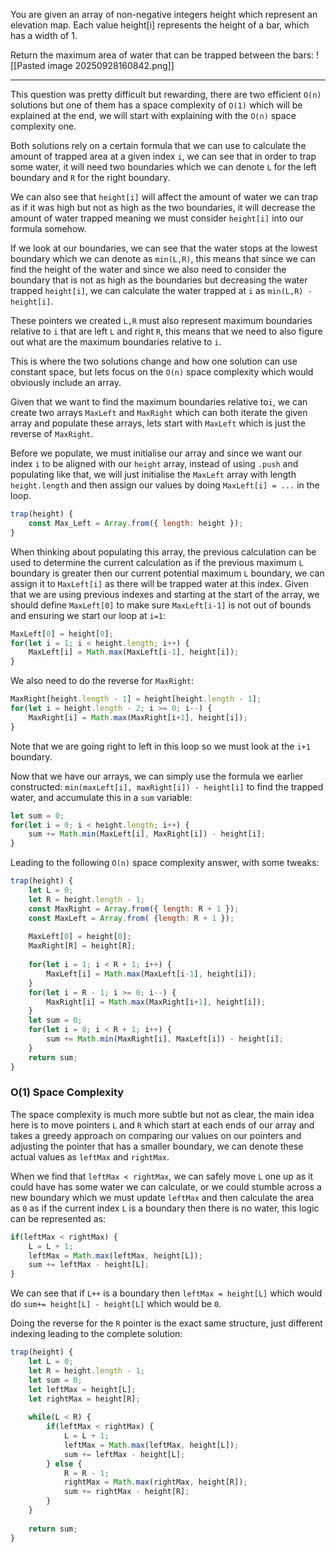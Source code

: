 You are given an array of non-negative integers height which represent an elevation map. Each value height[i] represents the height of a bar, which has a width of 1.

Return the maximum area of water that can be trapped between the bars:
![[Pasted image 20250928160842.png]]
***
This question was pretty difficult but rewarding, there are two efficient `O(n)` solutions but one of them has a space complexity of `O(1)` which will be explained at the end, we will start with explaining with the `O(n)` space complexity one.

Both solutions rely on a certain formula that we can use to calculate the amount of trapped area at a given index `i`, we can see that in order to trap some water, it will need two boundaries which we can denote `L` for the left boundary and `R` for the right boundary. 

We can also see that `height[i]` will affect the amount of water we can trap as if it was high but not as high as the two boundaries, it will decrease the amount of water trapped meaning we must consider `height[i]` into our formula somehow. 

If we look at our boundaries, we can see that the water stops at the lowest boundary which we can denote as `min(L,R)`, this means that since we can find the height of the water and since we also need to consider the boundary that is not as high as the boundaries but decreasing the water trapped `height[i]`, we can calculate the water trapped at `i` as `min(L,R) - height[i]`. 

These pointers we created `L,R` must also represent maximum boundaries relative to `i` that are left `L` and right `R`, this means that we need to also figure out what are the maximum boundaries relative to `i`. 

This is where the two solutions change and how one solution can use constant space, but lets focus on the `O(n)` space complexity which would obviously include an array. 

Given that we want to find the maximum boundaries relative to`i`, we can create two arrays `MaxLeft` and `MaxRight` which can both iterate the given array and populate these arrays, lets start with `MaxLeft` which is just the reverse of `MaxRight`.

Before we populate, we must initialise our array and since we want our index `i` to be aligned with our `height` array, instead of using `.push` and populating like that, we will just initialise the `MaxLeft` array with length `height.length` and then assign our values by doing `MaxLeft[i] = ...` in the loop.

```js
trap(height) {
	const Max_Left = Array.from({ length: height });
}
```

When thinking about populating this array, the previous calculation can be used to determine the current calculation as if the previous maximum `L` boundary is greater then our current potential maximum `L` boundary, we can assign it to `MaxLeft[i]` as there will be trapped water at this index. Given that we are using previous indexes and starting at the start of the array, we should define `MaxLeft[0]` to make sure `MaxLeft[i-1]` is not out of bounds and ensuring we start our loop at `i=1`:

```js
MaxLeft[0] = height[0];
for(let i = 1; i < height.length; i++) {
	MaxLeft[i] = Math.max(MaxLeft[i-1], height[i]);
}
```

We also need to do the reverse for `MaxRight`:
```js
MaxRight[height.length - 1] = height[height.length - 1];
for(let i = height.length - 2; i >= 0; i--) {
	MaxRight[i] = Math.max(MaxRight[i+1], height[i]);
}
```
Note that we are going right to left in this loop so we must look at the `i+1` boundary.

Now that we have our arrays, we can simply use the formula we earlier constructed: `min(maxLeft[i], maxRight[i]) - height[i]` to find the trapped water, and accumulate this in a `sum` variable:

```js
let sum = 0;
for(let i = 0; i < height.length; i++) {
	sum += Math.min(MaxLeft[i], MaxRight[i]) - height[i];
}
```

Leading to the following `O(n)` space complexity answer, with some tweaks:
```js
trap(height) {
	let L = 0;
	let R = height.length - 1;
	const MaxRight = Array.from({ length: R + 1 });
	const MaxLeft = Array.from( {length: R + 1 });
	
	MaxLeft[0] = height[0];
	MaxRight[R] = height[R];
	
	for(let i = 1; i < R + 1; i++) {
		MaxLeft[i] = Math.max(MaxLeft[i-1], height[i]);
	}
	for(let i = R - 1; i >= 0; i--) {
		MaxRight[i] = Math.max(MaxRight[i+1], height[i]);
	}
	let sum = 0;
	for(let i = 0; i < R + 1; i++) {
		sum += Math.min(MaxRight[i], MaxLeft[i]) - height[i];
	}
	return sum;
}
```
### O(1) Space Complexity
The space complexity is much more subtle but not as clear, the main idea here is to move pointers `L` and `R` which start at each ends of our array and takes a greedy approach on comparing our values on our pointers and adjusting the pointer that has a smaller boundary, we can denote these actual values as `leftMax` and `rightMax`.

When we find that `leftMax < rightMax`, we can safely move `L` one up as it could have has some water we can calculate, or we could stumble across a new boundary which we must update `leftMax` and then calculate the area as `0` as if the current index `L` is a boundary then there is no water, this logic can be represented as:
```js
if(leftMax < rightMax) {
	L = L + 1;
	leftMax = Math.max(leftMax, height[L]);
	sum += leftMax - height[L];
}
```

We can see that if `L++` is a boundary then `leftMax = height[L]` which would do `sum+= height[L] - height[L]` which would be `0`. 

Doing the reverse for the `R` pointer is the exact same structure, just different indexing leading to the complete solution:
```js
trap(height) {
	let L = 0;
	let R = height.length - 1;
	let sum = 0;
	let leftMax = height[L];
	let rightMax = height[R];
	
	while(L < R) {
		if(leftMax < rightMax) {
			L = L + 1;
			leftMax = Math.max(leftMax, height[L]);
			sum += leftMax - height[L];
		} else {
			R = R - 1;
			rightMax = Math.max(rightMax, height[R]);
			sum += rightMax - height[R];
		}
	}
	
	return sum;
}
```

